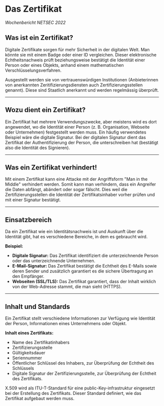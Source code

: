 # Das Zertifikat

*Wochenbericht NETSEC 2022*

## Was ist ein Zertifikat?

Digitale Zertifikate sorgen für mehr Sicherheit in der digitalen Welt. Man könnte sie mit einem Badge oder einer ID vergleichen. Dieser elektronische Echtheitsnachweis prüft beziehungsweise bestätigt die Identität einer Person oder eines Objekts, anhand einem mathematischen Verschlüsselungsverfahren.

Ausgestellt werden sie von vertrauenswürdigen Institutionen (Anbieterinnen von anerkannten Zeritifizierungsdiensten auch Zertifizierungsstellen genannt). Diese sind Staatlich anerkannt und werden regelmässig überprüft.

---

## Wozu dient ein Zertifikat?

Ein Zertifikat hat mehrere Verwendungszwecke, aber meistens wird es dort angewendet, wo die Identität einer Person (z. B. Organisation, Webseite oder Unternehmen) festgestellt werden muss.
Ein häufig verwendetes Beispiel wäre die digitale Signatur. Bei der digitalen Signatur dient das Zertifikat der Authentifizierung der Person, die unterschreiben hat (bestätigt also die Identität des Signieren).

---

## Was ein Zertifikat verhindert!

Mit einem Zertifikat kann eine Attacke mit der Angriffsform "Man in the Middle" verhindert werden. Somit kann man verhindern, dass ein Angreifer die Daten abfängt, abändert oder sogar fälscht. Dies weil die Zertifizierungsstellen die Identität der Zertifikatsinhaber vorher prüfen und mit einer Signatur bestätigt.

---

## Einsatzbereich

Da ein Zertifikat wie ein Identitätsnachweis ist und Auskunft über die Identität gibt, hat es verschiedene Bereiche, in dem es gebraucht wird.

**Beispiel:**

- **Digitale Signatur:** Das Zertifikat identifiziert die unterzeichnende Person oder das unterzeichnende Unternehmen.
- **E-Mail-Signatur:** Das Zertifikat bestätigt die Echtheit des E-Mails sowie deren Sender und zusätzlich garantiert es die sichere Übertragung an den Empfänger. 
- **Webseiten (SSL/TLS):** Das Zertifikat garantiert, dass der Inhalt wirklich von der Web-Adresse stammt, die man sieht (HTTPS).

---

## Inhalt und Standards

Ein Zertifikat stellt verschiedene Informationen zur Verfügung wie Identität der Person, Informationen eines Unternehmens oder Objekt.

**Inhalt eines Zertifikats:**

- Name des Zertifikatinhabers
- Zertifizierungsstelle
- Gültigkeitsdauer
- Seriennummer
- Öffentlicher Schlüssel des Inhabers, zur Überprüfung der Echtheit des Schlüssels
- Digitale Signatur der Zertifizierungsstelle, zur Überprüfung der Echtheit des Zertifikats. 

X.509 wird als ITU-T-Standard für eine public-Key-infrastruktur eingesetzt bei der Erstellung des Zertifikats. Dieser Standard definiert, wie das Zertifikat aufgebaut werden muss.
